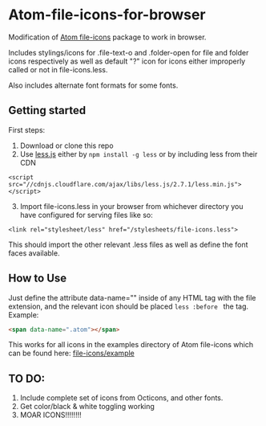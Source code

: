 # Atom-file-icons-for-browser
Modification of [Atom file-icons](https://github.com/DanBrooker/file-icons) package to work in browser.

Includes stylings/icons for .file-text-o and .folder-open for file and folder icons respectively as well as default "?" icon for icons either improperly called or not in file-icons.less.

Also includes alternate font formats for some fonts.

## Getting started

First steps:
  1. Download or clone this repo
  2. Use [less.js](http://lesscss.org/) either by `npm install -g less` or by including less from their CDN
  ```
  <script src="//cdnjs.cloudflare.com/ajax/libs/less.js/2.7.1/less.min.js"></script>
  ```
  3. Import file-icons.less in your browser from whichever directory you have configured for serving files like so:
  ```
  <link rel="stylesheet/less" href="/stylesheets/file-icons.less">
  ```
  This should import the other relevant .less files as well as define the font faces available.

## How to Use

Just define the attribute data-name="" inside of any HTML tag with the file extension, and the relevant icon should be placed ```less :before ``` the tag.
Example:
```html
<span data-name=".atom"></span>
```

This works for all icons in the examples directory of Atom file-icons which can be found here: [file-icons/example](https://github.com/DanBrooker/file-icons/tree/master/examples)


## TO DO:

1. Include complete set of icons from Octicons, and other fonts.
2. Get color/black & white toggling working
3. MOAR ICONS!!!!!!!!
